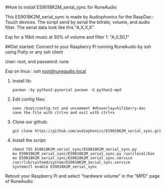 
#How to install ES9018K2M_serial_sync for RuneAudio

This ES9018K2M_serial_sync is made by Audiophonics for the RaspDac-Touch devices.
The script send by serial the bitrate, volume, and audio filter.
The serial data look like this "A,X,X,X". 

Exp for a 16bit music at 50% of volume and filter 1: "A,0,50,1"

##Get started:
Connect to your Raspberry Pi running RuneAudio by ssh using Putty or any ssh client

User: root, and password: rune

Exp on linux : ssh root@runeaudio.local

1. Install lib:
	```
	pacman -Sy python2-pyserial pacman -S python2-mpd
	```

2. Edit config files:
	```
	nano /boot/config.txt and uncomment #dtoverlay=hifiberry-dac
	save the file with ctrl+o and exit with ctrl+x
	```

3. Clone our github:
	```
	git clone https://github.com/audiophonics/ES9018K2M_serial_sync.git
	```

4. Install the script:
	```
	chmod 755 ES9018K2M_serial_sync/ES9018K2M_serial_sync.py
	mv ES9018K2M_serial_sync/ES9018K2M_serial_sync.py /usr/local/bin
	mv ES9018K2M_serial_sync/ES9018K2M_serial_sync.service /usr/lib/systemd/system/ES9018K2M_serial_sync.service
	systemctl enable ES9018K2M_serial_sync
	```

Reboot your Raspberry Pi and select "hardware volume" in the "MPD" page of RuneAudio
